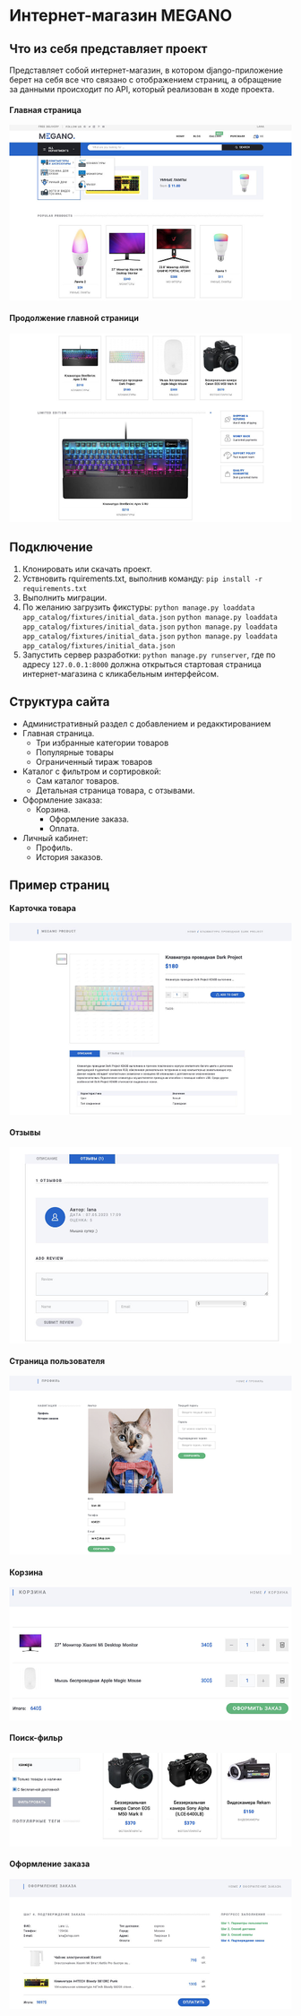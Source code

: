 # Интернет-магазин MEGANO

## Что из себя представляет проект

Представляет собой интернет-магазин, в котором django-приложение берет на себя все что связано с отображением страниц, а обращение
за данными происходит по API, который реализован в ходе проекта.

#### Главная страница

![1.jpg](lana_shop/content/главная1.jpg?t=1683368657296)

#### Продолжение главной страници

![2.jpg](lana_shop/content/главная2продолжение.jpg?t=1683368712819)

## Подключение

1. Клонировать или скачать проект.
2. Уствновить rquirements.txt, выполнив команду:
   `pip install -r requirements.txt`
3. Выполнить миграции.
4. По желанию загрузить фикстуры:
   `python manage.py loaddata app_catalog/fixtures/initial_data.json`
   `python manage.py loaddata app_catalog/fixtures/initial_data.json`
   `python manage.py loaddata app_catalog/fixtures/initial_data.json`
   `python manage.py loaddata app_catalog/fixtures/initial_data.json`
5. Запустить сервер разработки: `python manage.py runserver`, где по адресу `127.0.0.1:8000` должна открыться стартовая страница интернет-магазина с кликабельным интерфейсом.

## Структура сайта

* Административный раздел с добавлением и редакктированием
* Главная страница.
  * Три избранные категории товаров
  * Популярные товары
  * Ограниченный тираж товаров
* Каталог с фильтром и сортировкой:
  * Сам каталог товаров.
  * Детальная страница товара, с отзывами.
* Оформление заказа:
  * Корзина.
    * Оформление заказа.
    * Оплата.
* Личный кабинет:
  * Профиль.
  * История заказов.

## Пример страниц

#### Карточка товара

![_.jpg](lana_shop/content/страница_продукта.jpg?t=1683368637175)

#### Отзывы

![.jpg](lana_shop/content/отзывы.jpg)

#### Страница пользователя

![_.png](lana_shop/content/страница_профиля.png?t=1683368622839)

#### Корзина

![.jpg](lana_shop/content/корзина.jpg)

#### Поиск-фильр

![.jpg](lana_shop/content/поиск.jpg)

#### Оформление заказа

![.jpg](lana_shop/content/заказ.jpg)
